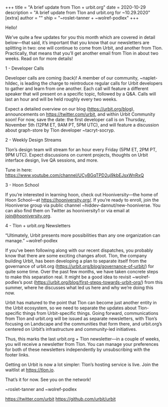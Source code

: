 +++
title = "A brief update from Tlon + urbit.org"
date = 2020-10-29
description = "A brief update from Tlon and urbit.org for ~10.29.2020"
[extra]
author = ""
ship = "~roslet-tanner + ~wolref-podlex"
+++

Hello!

We’ve quite a few updates for you this month which are covered in detail below—that said, it’s important that you know that our newsletters are splitting in two: one will continue to come from Urbit, and another from Tlon. Practically, that means that you’ll get another email from Tlon in about two weeks. Read on for more details!

1 - Developer Calls

Developer calls are coming (back)! A member of our community, ~naplet-hildec, is leading the charge to reintroduce regular calls for Urbit developers to gather and learn from one another. Each call will feature a different speaker that will present on a specific topic, followed by a Q&A. Calls will last an hour and will be held roughly every two weeks.

Expect a detailed overview on our blog (https://urbit.org/blog), announcements on https://twitter.com/urbit, and within Urbit Community soon! For now, save the date: the first developer call is on Thursday, November 5th (12PM ET, 9AM PT, 5PM UTC), and will feature a discussion about graph-store by Tlon developer ~tacryt-socryp.

2 - Weekly Design Streams

Tlon’s design team will stream for an hour every Friday (5PM ET, 2PM PT, 9PM UTC). Expect discussions on current projects, thoughts on Urbit interface design, live QA sessions, and more.

Tune in here: https://www.youtube.com/channel/UCyBGqTPD2uj9kbEJsxWnRxQ

3 - Hoon School

If you’re interested in learning hoon, check out Hooniversity—the home of Hoon School—at https://hooniversity.org/. If you’re ready to enroll, join the Hooniverse group via public channel ~hiddev-dannut/new-hooniverse. You can also find them on Twitter as hooniversity1 or via email at join@hooniversity.org.

4 - Tlon + urbit.org Newsletters

“Ultimately, Urbit presents more possibilities than any one organization can manage.”
~wolref-podlex

If you’ve been following along with our recent dispatches, you probably know that there are some exciting changes afoot. Tlon, the company building Urbit, has been developing a plan to separate itself from the governance of urbit.org (https://urbit.org/blog/governance-of-urbit/) for quite some time. Over the past few months, we have taken concrete steps to make this separation real. It might be a good idea to revisit ~wolref-podlex’s post (https://urbit.org/blog/first-steps-towards-urbit-org/) from this summer, where he discusses what led us here and why we’re doing this now.

Urbit has matured to the point that Tlon can become just another entity in the Urbit ecosystem, so we need to separate the updates about Tlon-specific things from Urbit-specific things. Going forward, communications from Tlon and urbit.org will be issued as separate newsletters, with Tlon’s focusing on Landscape and the communities that form there, and urbit.org’s centered on Urbit’s infrastructure and community-led initiatives.

Thus, this marks the last urbit.org + Tlon newsletter—in a couple of weeks, you will receive a newsletter from Tlon. You can manage your preferences for both of these newsletters independently by unsubscribing with the footer links.

Getting on Urbit is now a lot simpler: Tlon’s hosting service is live. Join the waitlist at https://tlon.io.

That’s it for now. See you on the network!

~roslet-tanner and ~wolref-podlex

https://twitter.com/urbit
https://github.com/urbit/urbit
